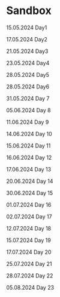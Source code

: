 # Sandbox
15.05.2024 Day1

17.05.2024 Day2

21.05.2024 Day3

23.05.2024 Day4

28.05.2024 Day5

28.05.2024 Day6

31.05.2024 Day 7

05.06.2024 Day 8

11.06.2024 Day 9

14.06.2024 Day 10

15.06.2024 Day 11

16.06.2024 Day 12

17.06.2024 Day 13

20.06.2024 Day 14

30.06.2024 Day 15

01.07.2024 Day 16

02.07.2024 Day 17

12.07.2024 Day 18

15.07.2024 Day 19

17.07.2024 Day 20

25.07.2024 Day 21

28.07.2024 Day 22

05.08.2024 Day 23
